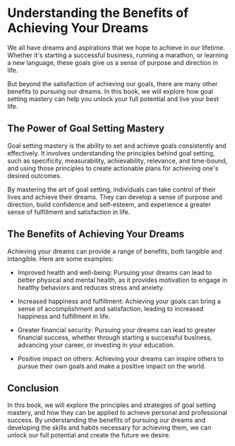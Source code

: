 Understanding the Benefits of Achieving Your Dreams
=================================================================

We all have dreams and aspirations that we hope to achieve in our lifetime. Whether it's starting a successful business, running a marathon, or learning a new language, these goals give us a sense of purpose and direction in life.

But beyond the satisfaction of achieving our goals, there are many other benefits to pursuing our dreams. In this book, we will explore how goal setting mastery can help you unlock your full potential and live your best life.

The Power of Goal Setting Mastery
---------------------------------

Goal setting mastery is the ability to set and achieve goals consistently and effectively. It involves understanding the principles behind goal setting, such as specificity, measurability, achievability, relevance, and time-bound, and using those principles to create actionable plans for achieving one's desired outcomes.

By mastering the art of goal setting, individuals can take control of their lives and achieve their dreams. They can develop a sense of purpose and direction, build confidence and self-esteem, and experience a greater sense of fulfillment and satisfaction in life.

The Benefits of Achieving Your Dreams
-------------------------------------

Achieving your dreams can provide a range of benefits, both tangible and intangible. Here are some examples:

* Improved health and well-being: Pursuing your dreams can lead to better physical and mental health, as it provides motivation to engage in healthy behaviors and reduces stress and anxiety.

* Increased happiness and fulfillment: Achieving your goals can bring a sense of accomplishment and satisfaction, leading to increased happiness and fulfillment in life.

* Greater financial security: Pursuing your dreams can lead to greater financial success, whether through starting a successful business, advancing your career, or investing in your education.

* Positive impact on others: Achieving your dreams can inspire others to pursue their own goals and make a positive impact on the world.

Conclusion
----------

In this book, we will explore the principles and strategies of goal setting mastery, and how they can be applied to achieve personal and professional success. By understanding the benefits of pursuing our dreams and developing the skills and habits necessary for achieving them, we can unlock our full potential and create the future we desire.
